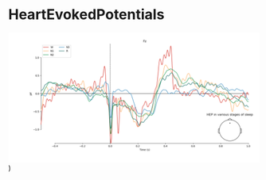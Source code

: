 # HeartEvokedPotentials
![](https://raw.githubusercontent.com/rahulvenugopal/HeartEvokedPotentials/main/HEP_Sleep.png?token=GHSAT0AAAAAABWK3HW5CWCC42FA6RBBNJ5UYWFQFLQ))
